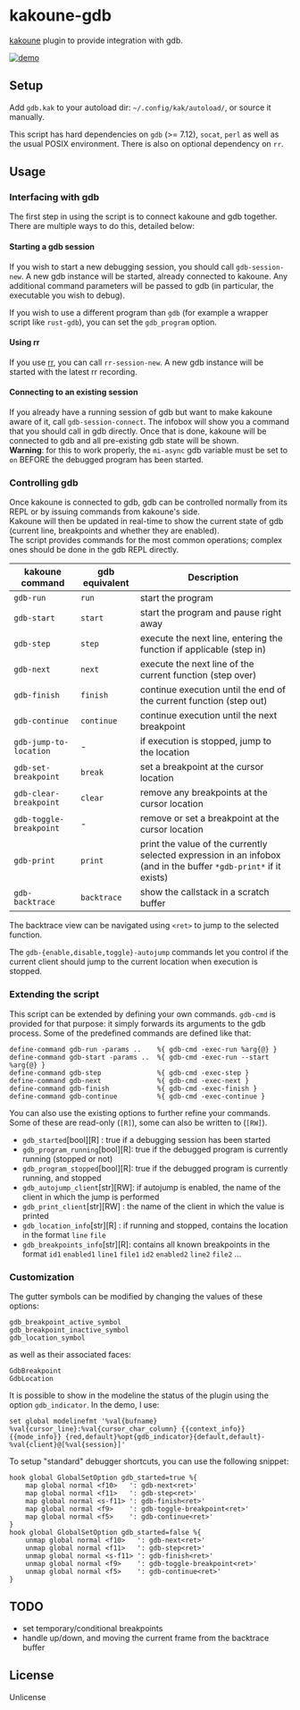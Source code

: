 # kakoune-gdb

[kakoune](http://kakoune.org) plugin to provide integration with gdb.

[![demo](https://asciinema.org/a/164340.png)](https://asciinema.org/a/164340)

## Setup

Add `gdb.kak` to your autoload dir: `~/.config/kak/autoload/`, or source it manually.

This script has hard dependencies on `gdb` (>= 7.12), `socat`, `perl` as well as the usual POSIX environment. There is also on optional dependency on `rr`.

## Usage

### Interfacing with gdb

The first step in using the script is to connect kakoune and gdb together.
There are multiple ways to do this, detailed below:

#### Starting a gdb session

If you wish to start a new debugging session, you should call `gdb-session-new`. A new gdb instance will be started, already connected to kakoune.
Any additional command parameters will be passed to gdb (in particular, the executable you wish to debug).

If you wish to use a different program than `gdb` (for example a wrapper script like `rust-gdb`), you can set the `gdb_program` option.

#### Using rr

If you use [rr](http://rr-project.org/), you can call `rr-session-new`. A new gdb instance will be started with the latest rr recording.

#### Connecting to an existing session

If you already have a running session of gdb but want to make kakoune aware of it, call `gdb-session-connect`. The infobox will show you a command that you should call in gdb directly. Once that is done, kakoune will be connected to gdb and all pre-existing gdb state will be shown.  
**Warning**: for this to work properly, the `mi-async` gdb variable must be set to `on` BEFORE the debugged program has been started.

### Controlling gdb

Once kakoune is connected to gdb, gdb can be controlled normally from its REPL or by issuing commands from kakoune's side.  
Kakoune will then be updated in real-time to show the current state of gdb (current line, breakpoints and whether they are enabled).  
The script provides commands for the most common operations; complex ones should be done in the gdb REPL directly.

| kakoune command | gdb equivalent | Description |
| --- | --- | --- |
| `gdb-run` | `run` | start the program |
| `gdb-start` | `start` | start the program and pause right away |
| `gdb-step` | `step` | execute the next line, entering the function if applicable (step in) |
| `gdb-next` | `next` | execute the next line of the current function (step over)|
| `gdb-finish` | `finish` | continue execution until the end of the current function (step out)|
| `gdb-continue` | `continue` | continue execution until the next breakpoint |
| `gdb-jump-to-location` | - | if execution is stopped, jump to the location |
| `gdb-set-breakpoint` | `break` | set a breakpoint at the cursor location |
| `gdb-clear-breakpoint` | `clear` | remove any breakpoints at the cursor location |
| `gdb-toggle-breakpoint` | - | remove or set a breakpoint at the cursor location|
| `gdb-print` | `print` | print the value of the currently selected expression in an infobox (and in the buffer `*gdb-print*` if it exists) |
| `gdb-backtrace` | `backtrace` | show the callstack in a scratch buffer |

The backtrace view can be navigated using `<ret>` to jump to the selected function.

The `gdb-{enable,disable,toggle}-autojump` commands let you control if the current client should jump to the current location when execution is stopped.

### Extending the script

This script can be extended by defining your own commands. `gdb-cmd` is provided for that purpose: it simply forwards its arguments to the gdb process. Some of the predefined commands are defined like that:
```
define-command gdb-run -params ..    %{ gdb-cmd -exec-run %arg{@} }
define-command gdb-start -params ..  %{ gdb-cmd -exec-run --start %arg{@} }
define-command gdb-step              %{ gdb-cmd -exec-step }
define-command gdb-next              %{ gdb-cmd -exec-next }
define-command gdb-finish            %{ gdb-cmd -exec-finish }
define-command gdb-continue          %{ gdb-cmd -exec-continue }
```

You can also use the existing options to further refine your commands. Some of these are read-only (`[R]`), some can also be written to (`[RW]`).
* `gdb_started`[bool][R]        : true if a debugging session has been started
* `gdb_program_running`[bool][R]: true if the debugged program is currently running (stopped or not)
* `gdb_program_stopped`[bool][R]: true if the debugged program is currently running, and stopped
* `gdb_autojump_client`[str][RW]: if autojump is enabled, the name of the client in which the jump is performed
* `gdb_print_client`[str][RW]   : the name of the client in which the value is printed
* `gdb_location_info`[str][R]   : if running and stopped, contains the location in the format `line` `file`
* `gdb_breakpoints_info`[str][R]: contains all known breakpoints in the format `id1` `enabled1` `line1` `file1` `id2` `enabled2` `line2` `file2` ...

### Customization

The gutter symbols can be modified by changing the values of these options: 
```
gdb_breakpoint_active_symbol
gdb_breakpoint_inactive_symbol
gdb_location_symbol
```
as well as their associated faces:
```
GdbBreakpoint
GdbLocation
```

It is possible to show in the modeline the status of the plugin using the option `gdb_indicator`. In the demo, I use:
```
set global modelinefmt '%val{bufname} %val{cursor_line}:%val{cursor_char_column} {{context_info}} {{mode_info}} {red,default}%opt{gdb_indicator}{default,default}- %val{client}@[%val{session}]'
```

To setup "standard" debugger shortcuts, you can use the following snippet:
```
hook global GlobalSetOption gdb_started=true %{
    map global normal <f10>   ': gdb-next<ret>'
    map global normal <f11>   ': gdb-step<ret>'
    map global normal <s-f11> ': gdb-finish<ret>'
    map global normal <f9>    ': gdb-toggle-breakpoint<ret>'
    map global normal <f5>    ': gdb-continue<ret>'
}
hook global GlobalSetOption gdb_started=false %{
    unmap global normal <f10>   ': gdb-next<ret>'
    unmap global normal <f11>   ': gdb-step<ret>'
    unmap global normal <s-f11> ': gdb-finish<ret>'
    unmap global normal <f9>    ': gdb-toggle-breakpoint<ret>'
    unmap global normal <f5>    ': gdb-continue<ret>'
}
```

## TODO

* set temporary/conditional breakpoints
* handle up/down, and moving the current frame from the backtrace buffer

## License

Unlicense
